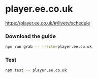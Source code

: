 # player.ee.co.uk

https://player.ee.co.uk/#/livetv/schedule

### Download the guide

```sh
npm run grab -- --site=player.ee.co.uk
```

### Test

```sh
npm test -- player.ee.co.uk
```
